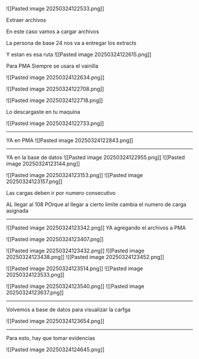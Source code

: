 ![[Pasted image 20250324122533.png]]


Extraer archivos 

En este caso vamos a cargar archivos 


La persona de base 24 nos va a entregar los extracts

Y estan es esa ruta
![[Pasted image 20250324122615.png]]

Para PMA Siempre se usara el vainilla


![[Pasted image 20250324122634.png]]

![[Pasted image 20250324122708.png]]

![[Pasted image 20250324122718.png]]

Lo descargaste en tu maquina

![[Pasted image 20250324122733.png]]



---

YA en PMA
![[Pasted image 20250324122843.png]]


---
YA en la base de datos
![[Pasted image 20250324122955.png]]
![[Pasted image 20250324123144.png]]


![[Pasted image 20250324123153.png]]
![[Pasted image 20250324123157.png]]



Las cargas deben ir por numero consecutivo

AL llegar al 108
POrque al llegar a cierto limite cambia el numero de carga asignada



----
![[Pasted image 20250324123342.png]]
YA agregando el archivos a PMA

![[Pasted image 20250324123407.png]]

![[Pasted image 20250324123432.png]]
![[Pasted image 20250324123438.png]]
![[Pasted image 20250324123452.png]]

![[Pasted image 20250324123514.png]]
![[Pasted image 20250324123533.png]]

![[Pasted image 20250324123540.png]]
![[Pasted image 20250324123637.png]]

---
Volvemos a base de datos para visualizar la carfga

![[Pasted image 20250324123654.png]]

---
Para esto, hay que tomar evidencias

![[Pasted image 20250324124645.png]]
